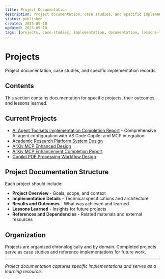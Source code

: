 ```yaml
---
title: Project Documentation
description: Project documentation, case studies, and specific implementation records with lessons learned
status: published
created: 2025-09-10
updated: 2025-09-10
tags: [projects, case-studies, implementation, documentation, lessons-learned]
---
```


# Projects

Project documentation, case studies, and specific implementation records.

## Contents

This section contains documentation for specific projects, their outcomes, and lessons learned.

## Current Projects

- [AI Agent Toolsets Implementation Completion Report](ai-agent-toolsets-implementation-completion-report.md) - Comprehensive AI agent configuration with VS Code Copilot and MCP integration
- [Academic Research Platform System Design](academic-research-platform-system-design.md)
- [ArXiv MCP Enhanced Design](arxiv-mcp-enhanced-design.md)
- [ArXiv MCP Enhancement Completion Report](arxiv-mcp-enhancement-completion-report.md)
- [Copilot PDF Processing Workflow Design](copilot-pdf-processing-workflow-design-202508271745.md)

## Project Documentation Structure

Each project should include:

- **Project Overview** - Goals, scope, and context
- **Implementation Details** - Technical specifications and architecture
- **Results and Outcomes** - What was achieved and learned
- **Lessons Learned** - Insights for future projects
- **References and Dependencies** - Related materials and external resources

## Organization

Projects are organized chronologically and by domain. Completed projects serve as case studies and reference implementations for future work.

---

*Project documentation captures specific implementations and serves as a learning resource.*
